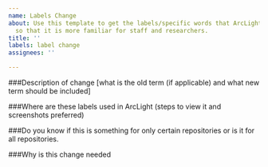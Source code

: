 ```yaml
---
name: Labels Change
about: Use this template to get the labels/specific words that ArcLight uses changed
  so that it is more familiar for staff and researchers.
title: ''
labels: label change
assignees: ''

---
```


###Description of change [what is the old term (if applicable) and what new term should be included] 

###Where are these labels used in ArcLight (steps to view it and screenshots preferred)

###Do you know if this is something for only certain repositories or is it for all repositories. 

###Why is this change needed

